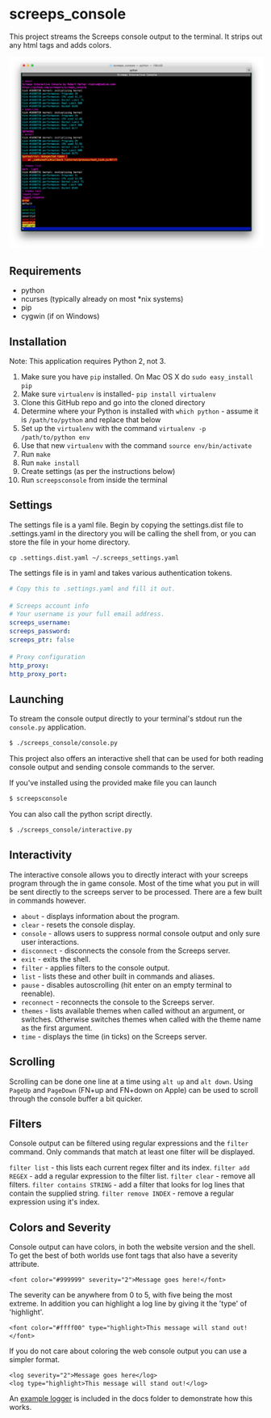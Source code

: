 # screeps_console

This project streams the Screeps console output to the terminal. It strips out
any html tags and adds colors.

![Screeps Interactive Console](docs/screenshot.png?raw=true "Screeps Interactive Console")


## Requirements

* python
* ncurses (typically already on most \*nix systems)
* pip
* cygwin (if on Windows)


## Installation

Note: This application requires Python 2, not 3.

1. Make sure you have `pip` installed. On Mac OS X do `sudo easy_install pip`
1. Make sure `virtualenv` is installed- `pip install virtualenv`
1. Clone this GitHub repo and go into the cloned directory
1. Determine where your Python is installed with `which python` - assume it is `/path/to/python` and replace that below
1. Set up the `virtualenv` with the command `virtualenv -p /path/to/python env`
1. Use that new `virtualenv` with the command `source env/bin/activate`
2. Run `make`
3. Run `make install`
4. Create settings (as per the instructions below)
5. Run `screepsconsole` from inside the terminal


## Settings

The settings file is a yaml file. Begin by copying the settings.dist file to
.settings.yaml in the directory you will be calling the shell from, or you can
store the file in your home directory.

```
cp .settings.dist.yaml ~/.screeps_settings.yaml
```

The settings file is in yaml and takes various authentication tokens.

```yaml
# Copy this to .settings.yaml and fill it out.

# Screeps account info
# Your username is your full email address.
screeps_username:
screeps_password:
screeps_ptr: false

# Proxy configuration
http_proxy:
http_proxy_port:
```


## Launching

To stream the console output directly to your terminal's stdout run the
`console.py` application.

```bash
$ ./screeps_console/console.py
```

This project also offers an interactive shell that can be used for both reading
console output and sending console commands to the server.

If you've installed using the provided make file you can launch

```bash
$ screepsconsole
```

You can also call the python script directly.

```bash
$ ./screeps_console/interactive.py
```


## Interactivity

The interactive console allows you to directly interact with your screeps
program through the in game console. Most of the time what you put in will be
sent directly to the screeps server to be processed. There are a few built in
commands however.

* `about` - displays information about the program.
* `clear` - resets the console display.
* `console` - allows users to suppress normal console output and only sure user interactions.
* `disconnect` - disconnects the console from the Screeps server.
* `exit` - exits the shell.
* `filter` - applies filters to the console output.
* `list` - lists these and other built in commands and aliases.
* `pause` - disables autoscrolling (hit enter on an empty terminal to reenable).
* `reconnect` - reconnects the console to the Screeps server.
* `themes` - lists available themes when called without an argument, or switches.
  Otherwise switches themes when called with the theme name as the first
  argument.
* `time` - displays the time (in ticks) on the Screeps server.


## Scrolling

Scrolling can be done one line at a time using `alt up` and `alt down`. Using
`PageUp` and `PageDown` (FN+up and FN+down on Apple) can be used to scroll
through the console buffer a bit quicker.


## Filters

Console output can be filtered using regular expressions and the `filter`
command. Only commands that match at least one filter will be displayed.

`filter list` - this lists each current regex filter and its index.
`filter add REGEX` - add a regular expression to the filter list.
`filter clear` - remove all filters.
`filter contains STRING` - add a filter that looks for log lines that contain the
  supplied string.
`filter remove INDEX` - remove a regular expression using it's index.


## Colors and Severity

Console output can have colors, in both the website version and the shell. To
get the best of both worlds use font tags that also have a severity attribute.

```
<font color="#999999" severity="2">Message goes here!</font>
```

The severity can be anywhere from 0 to 5, with five being the most extreme. In
addition you can highlight a log line by giving it the 'type' of 'highlight'.

```
<font color="#ffff00" type="highlight>This message will stand out!</font>
```

If you do not care about coloring the web console output you can use a simpler
format.

```
<log severity="2">Message goes here</log>
<log type="highlight>This message will stand out!</log>
```

An [example logger](docs/ExampleLogger.js) is included in the docs folder to
demonstrate how this works.
